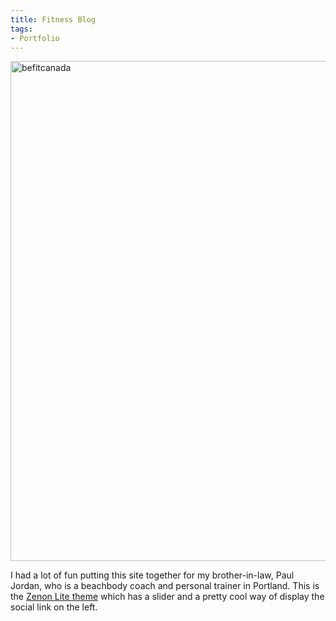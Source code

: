 ```yaml
---
title: Fitness Blog
tags:
- Portfolio
---
```


<a href="http://www.adamwadeharris.com/assets/uploads/2013/02/befitcanada.png"><img class="aligncenter size-full wp-image-251" alt="befitcanada" src="{{site.url}}/assets/uploads/2013/02/befitcanada.png" width="1280" height="800" /></a>

I had a lot of fun putting this site together for my brother-in-law, Paul Jordan, who is a beachbody coach and personal trainer in Portland. This is the <a href="http://www.towfiqi.com/zenon-lite-free-wordpress-theme.html" target="_blank">Zenon Lite theme</a> which has a slider and a pretty cool way of display the social link on the left.
